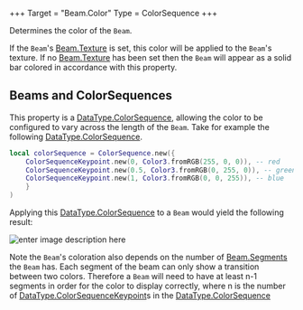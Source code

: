 +++
Target = "Beam.Color"
Type = ColorSequence
+++

Determines the color of the `Beam`.If the `Beam`'s [Beam.Texture](https://developer.roblox.com/api-reference/property/Beam/Texture) is set, this color will be applied to the `Beam`'s texture. If no [Beam.Texture](https://developer.roblox.com/api-reference/property/Beam/Texture) has been set then the `Beam` will appear as a solid bar colored in accordance with this property.## Beams and ColorSequencesThis property is a [DataType.ColorSequence](https://developer.roblox.com/search#stq=ColorSequence), allowing the color to be configured to vary across the length of the `Beam`. Take for example the following [DataType.ColorSequence](https://developer.roblox.com/search#stq=ColorSequence).```lualocal colorSequence = ColorSequence.new({	ColorSequenceKeypoint.new(0, Color3.fromRGB(255, 0, 0)), -- red	ColorSequenceKeypoint.new(0.5, Color3.fromRGB(0, 255, 0)), -- green	ColorSequenceKeypoint.new(1, Color3.fromRGB(0, 0, 255)), -- blue	})```Applying this [DataType.ColorSequence](https://developer.roblox.com/search#stq=ColorSequence) to a `Beam` would yield the following result:![enter image description here][1]Note the `Beam`'s coloration also depends on the number of [Beam.Segments](https://developer.roblox.com/api-reference/property/Beam/Segments) the `Beam` has. Each segment of the beam can only show a transition between two colors. Therefore a `Beam` will need to have at least n-1 segments in order for the color to display correctly, where n is the number of [DataType.ColorSequenceKeypoint](https://developer.roblox.com/search#stq=ColorSequenceKeypoint)s in the [DataType.ColorSequence](https://developer.roblox.com/search#stq=ColorSequence)[1]: https://developer.roblox.com/assets/blt44487f7a1e259ab2/BeamColor.png
